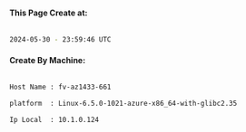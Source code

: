 
   
#### This Page Create at:

```bash

2024-05-30 - 23:59:46 UTC

```

#### Create By Machine:

```bash

Host Name : fv-az1433-661

platform  : Linux-6.5.0-1021-azure-x86_64-with-glibc2.35

Ip Local  : 10.1.0.124

```

